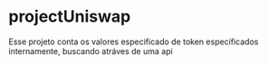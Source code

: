 # projectUniswap
Esse projeto conta os valores especificado de token especificados internamente, buscando atráves de uma api
